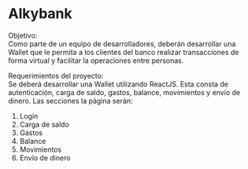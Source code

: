 #  Alkybank

Objetivo:
</br>
Como parte de un equipo de desarrolladores, deberán desarrollar una Wallet que le
permita a los clientes del banco realizar transacciones de forma virtual y facilitar la
operaciones entre personas.
</br>

Requerimientos del proyecto:
</br>
Se deberá desarrollar una Wallet utilizando ReactJS. Esta consta de autenticación,
carga de saldo, gastos, balance, movimientos y envío de dinero.
Las secciones la página serán:
1. Login
2. Carga de saldo
3. Gastos
4. Balance
5. Movimientos
6. Envío de dinero
